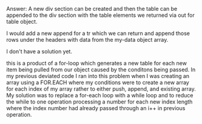 Answer:
A new div section can be created and then the table can be appended to the div section with the table elements we returned via out for table object.

I would add a new append for a tr which we can return and append those rows under the headers with data from the my-data object array.

I don't have a solution yet.

this is a product of a for-loop which generates a new table for each new item being pulled from our object caused by the conditons being passed. In my previous deviated code I ran into this problem when I was creating an array using a FOR.EACH where my conditions were to create a new array for each index of my array rather to either push, append, and existing array. My solution was to replace a for-each loop with a while loop and to reduce the while to one operation processing a number for each new index length where the index number had already passed through an i++ in previous operation.